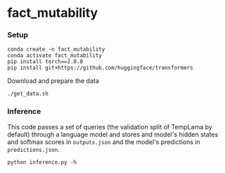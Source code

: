 # fact_mutability

### Setup

```
conda create -n fact_mutability
conda activate fact_mutability
pip install torch==2.0.0
pip install git+https://github.com/huggingface/transformers
```
Download and prepare the data
```
./get_data.sh
```


### Inference
This code passes a set of queries (the validation split of TempLama by default) through a language model and stores and model's hidden states and softmax scores in `outputs.json` and the model's predictions in `predictions.json`.
```
python inference.py -h
```

